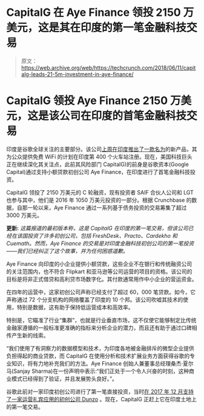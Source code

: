 # CapitalG 在 Aye Finance 领投 2150 万美元，这是其在印度的第一笔金融科技交易 

> 原文：<https://web.archive.org/web/https://techcrunch.com/2018/06/11/capitalg-leads-21-5m-investment-in-aye-finance/>

# CapitalG 领投 Aye Finance 2150 万美元，这是该公司在印度的首笔金融科技交易

印度是谷歌全球关注的主要部分。该公司[上周在印度推出了一款名为](https://web.archive.org/web/20221025222920/https://techcrunch.com/2018/05/30/google-launches-neighbourly/)的新产品，其为公众提供免费 WiFi 的计划在印度第 400 个火车站注册。现在，美国科技巨头正在继续深化其关注点，此前其风险部门 CapitalG)的前身是谷歌资本(Google Capital)通过支持小额贷款初创公司 Aye Finance，在印度进行了首笔金融科技投资。

CapitalG 领投了 2150 万美元的 C 轮融资，现有投资者 SAIF 合伙人公司和 LGT 也参与其中，他们是 2016 年 1050 万美元投资的一部分。根据 Crunchbase 的数据，自那一轮以来，Aye Finance 通过一系列基于债务投资的交易筹集了超过 3000 万美元。

**更新:** *这篇报道的最初版本称，这是 CapitalG 在印度的第一笔交易，但该公司已经在该国投资了许多初创公司，包括 FreshDesk、Practo、Cardekho 和 Cuemath。然而，Aye Finance 的交易是对印度金融科技初创公司的第一笔投资——我们已经纠正了这个故事，并为任何困惑道歉。*

Aye Finance 向印度的小企业提供小额贷款，这些企业不在银行和传统融资公司的关注范围内，也不符合 Flipkart 和亚马逊等公司运营的项目的资格。该公司的目标是将非正式借贷和高利贷市场数字化。其付款通常用作中小企业的营运资金。

在四年的运营中，这家初创公司声称已经支付了超过 60，000 笔贷款。如今，它声称通过 72 个分支机构的网络覆盖了印度的 10 个邦。该公司吹嘘其技术的使用，特别是数据，这有助于保持低运营成本和高效率。

特别是，它瞄准了行业“集群”，也就是行业垂直市场，这不仅使它能够制定比传统金融家遵循的一般标准更准确的指标来分析企业的潜力，而且还有助于通过口碑相传产生新的线索。

“我们使用了有洞察力的数据模型和技术，为印度各地被金融排斥的微型企业提供负担得起的商业贷款，而 CapitalG 在使用分析和技术扩展业务方面获得谷歌的专业知识，将有力地补充我们的方法。Aye Finance 创始人兼董事总经理桑杰·夏尔马(Sanjay Sharma)在一份声明中表示:“我们正处于一个令人兴奋的时刻，这种商业模式已经得到了验证，并且发展势头良好。”。

谷歌此前对一家印度初创公司进行了第一笔直接投资，当时[在 2017 年 12 月支持了一家运营礼宾应用的初创公司 Dunzo](https://web.archive.org/web/20221025222920/https://yourstory.com/2017/12/dunzo-got-google-make-first-direct-investment-india/) 。现在，CapitalG 正赶上它在印度土地上的第一笔交易。